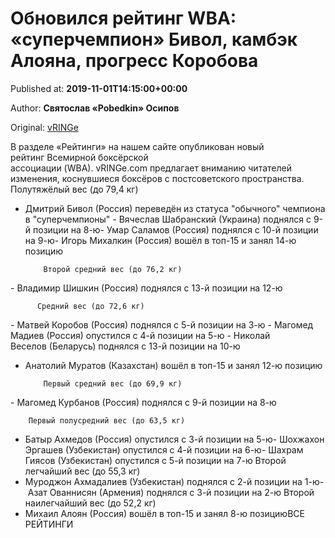 
# Обновился рейтинг WBA: «суперчемпион» Бивол, камбэк Алояна, прогресс Коробова

Published at: **2019-11-01T14:15:00+00:00**

Author: **Святослав «Pobedkin» Осипов**

Original: [vRINGe](https://vringe.com/news/129090-obnovilsya-reyting-wba-superchempion-bivol-kambek-aloyana-progress-korobova.htm)

В разделе «Рейтинги» на нашем сайте опубликован новый рейтинг Всемирной боксёрской ассоциации (WBА). vRINGe.com предлагает вниманию читателей изменения, коснувшиеся боксёров с постсоветского пространства.
Полутяжёлый вес (до 79,4 кг)
- Дмитрий Бивол (Россия) переведён из статуса "обычного" чемпиона в "суперчемпионы" - Вячеслав Шабранский (Украина) поднялся с 9-й позиции на 8-ю- Умар Саламов (Россия) поднялся с 10-й позиции на 9-ю- Игорь Михалкин (Россия) вошёл в топ-15 и занял 14-ю позицию

        
          Второй средний вес (до 76,2 кг)
        
      
- Владимир Шишкин (Россия) поднялся с 13-й позиции на 12-ю

        
          Средний вес (до 72,6 кг)
        
      
- Матвей Коробов (Россия) поднялся с 5-й позиции на 3-ю
- Магомед Мадиев (Россия) опустился с 4-й позиции на 5-ю
- Николай Веселов (Беларусь) поднялся с 13-й позиции на 10-ю
- Анатолий Муратов (Казахстан) вошёл в топ-15 и занял 12-ю позицию

        
          Первый средний вес (до 69,9 кг)
        
      
- Магомед Курбанов (Россия) поднялся с 9-й позиции на 8-ю

        Первый полусредний вес (до 63,5 кг)
      
- Батыр Ахмедов (Россия) опустился с 3-й позиции на 5-ю- Шохжахон Эргашев (Узбекистан) опустился с 4-й позиции на 6-ю- Шахрам Гиясов (Узбекистан) опустился с 5-й позиции на 7-ю
Второй легчайший вес (до 55,3 кг)
- Муроджон Ахмадалиев (Узбекистан) поднялся с 2-й позиции на 1-ю- Азат Ованнисян (Армения) поднялся с 3-й позиции на 2-ю
Второй наилегчайший вес (до 52,2 кг)
- Михаил Алоян (Россия) вошёл в топ-15 и занял 8-ю позициюВСЕ РЕЙТИНГИ
